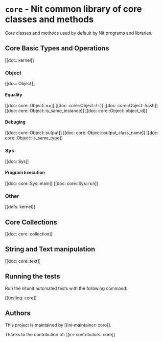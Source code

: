 # `core` - Nit common library of core classes and methods

Core classes and methods used by default by Nit programs and libraries.

## Core Basic Types and Operations

[[doc: kernel]]

### Object

[[doc: Object]]

#### Equality

[[doc: core::Object::==]]
[[doc: core::Object::!=]]
[[doc: core::Object::hash]]
[[doc: core::Object::is_same_instance]]
[[doc: core::Object::object_id]]

#### Debuging

[[doc: core::Object::output]]
[[doc: core::Object::output_class_name]]
[[doc: core::Object::is_same_type]]

### Sys

[[doc: Sys]]

#### Program Execution

[[doc: core::Sys::main]]
[[doc: core::Sys::run]]

### Other

[[defs: kernel]]

## Core Collections

[[doc: core::collection]]

## String and Text manipulation

[[doc: core::text]]

## Running the tests

Run the nitunit automated tests with the following command:

[[testing: core]]

## Authors

This project is maintained by [[ini-maintainer: core]].

Thanks to the contribution of:
[[ini-contributors: core]]
